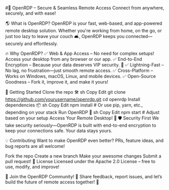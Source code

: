 #🚀 OpenRDP – Secure & Seamless Remote Access
Connect from anywhere, securely, and with ease!

🌎 What is OpenRDP?
OpenRDP is your fast, web-based, and app-powered remote desktop solution. Whether you're working from home, on the go, or just too lazy to leave your couch 🛋️, OpenRDP keeps you connected—securely and effortlessly.

🔥 Why OpenRDP?
✅ Web & App Access – No need for complex setups! Access your desktop from any browser or our app.
✅ End-to-End Encryption – Because your data deserves VIP security. 🔐
✅ Lightning-Fast – No lag, no frustration—just smooth remote access.
✅ Cross-Platform – Works on Windows, macOS, Linux, and mobile devices.
✅ Open-Source Goodness – Fork it, improve it, and make it yours!

🚀 Getting Started
Clone the repo 🛠️
sh
Copy
Edit
git clone https://github.com/yourusername/openrdp.git
cd openrdp
Install dependencies 📦
sh
Copy
Edit
npm install  # Or use pip, yarn, etc., depending on your stack
Run OpenRDP 🚀
sh
Copy
Edit
npm start  # Adjust based on your setup
Access Your Remote Desktop! 🎉
🛡️ Security First
We take security seriously—OpenRDP is built with end-to-end encryption to keep your connections safe. Your data stays yours.

💡 Contributing
Want to make OpenRDP even better? PRs, feature ideas, and bug reports are all welcome!

Fork the repo
Create a new branch
Make your awesome changes
Submit a pull request!
📜 License
Licensed under the Apache 2.0 License – free to use, modify, and improve!

🎉 Join the OpenRDP Community!
👥 Share feedback, report issues, and let’s build the future of remote access together! 🚀
